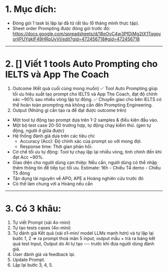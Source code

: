 # 1. Mục đích:
- Đóng gói 1 task bị lặp lại đã từ rất lâu (6 tháng mình thực tập).
- Sheet order Prompting được đóng gói trước đó: https://docs.google.com/spreadsheets/d/18eOvC4w3PfDjMg2tX1TqgpvorljPUYgklF49HRpUvVI/edit?gid=472456718#gid=472456718



---
# 2. [] Viết 1 tools Auto Prompting cho IELTS và App The Coach
1. Outcome (Kết quả cuối cùng mong muốn)
✅ Tool Auto Prompting giúp tối ưu hiệu suất tạo prompt cho IELTS và App The Coach, đạt độ chính xác ~90% sau nhiều vòng lặp tự động.
✅ Chuyển giao cho bên IELTS có thể hoàn toàn prompting mà không cần đến Prompting Engineering. 
2. Output (Những gì cần tạo ra để đạt được outcome trên)
- Một tool tự động tạo prompt dựa trên 1-2 samples & điều kiện đầu vào.
- Một bộ test case 20-50 trường hợp, tự động chạy kiểm thử. (gen tự động, người ở giữa được)
- Hệ thống đánh giá dựa trên các tiêu chí:
  - Accuracy (Acc): Độ chính xác của prompt so với mong đợi.
  - Response time: Thời gian phản hồi.
- Cơ chế tối ưu tự động: Tool tự chạy lặp lại nhiều vòng, tinh chỉnh đến khi đạt Acc ~90%.
- Giao diện cho người dùng can thiệp: Nếu cần, người dùng có thể nhập thêm thông tin để tiếp tục tối ưu.
Estimate: 16h - Chiều T4 demo - Chiều T5 đóng
- Tận dụng tài nguyên về APO, APE a Hoàng nghiên cứu trước đó 
- Có thể làm chung với a Hoàng nếu cần


---
# 3. Có 3 khâu:

1. Tự viết Prompt (xài 4o-mini)
2. Tự tạo tests cases (4o-mini)
3. Tự đánh giá Kết quả (xài o1-min/ model LLMs mạnh hơn) và tự lặp lại bước 1, 2 => ra prompt thoả mãn 5 input, output mẫu + trả ra bảng kết quả test Input, Output do AI tự tạo --- trước khi đưa người dùng đánh giá.
4. User đánh giá và feedback lại.
5. Update Prompt.
6. Lặp lại bước 3, 4, 5.